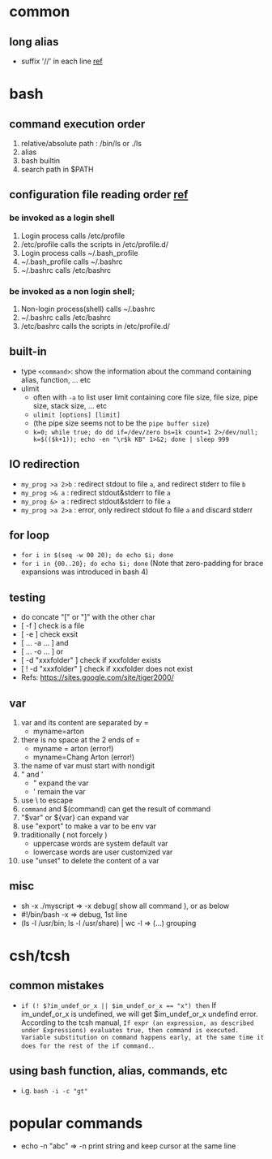 # common

## long alias
*  suffix '//' in each line [ref][2]

# bash

## command execution order
1. relative/absolute path : /bin/ls or ./ls
2. alias
3. bash builtin
4. search path in $PATH

## configuration file reading order [ref][1]
### be invoked as a login shell
1. Login process calls /etc/profile
2. /etc/profile calls the scripts in /etc/profile.d/
3. Login process calls ~/.bash_profile
4. ~/.bash_profile calls ~/.bashrc
5. ~/.bashrc calls /etc/bashrc
### be invoked as a non login shell;
1. Non-login process(shell) calls ~/.bashrc
2. ~/.bashrc calls /etc/bashrc
3. /etc/bashrc calls the scripts in /etc/profile.d/

## built-in
*  type `<command>`: show the information about the command containing alias, function, ... etc
*  ulimit
   *  often with `-a` to list user limit containing core file size, file size, pipe size, stack size, ... etc
   *  `ulimit [options] [limit]`
   *  (the pipe size seems not to be the `pipe buffer size`)
   *  `k=0; while true; do dd if=/dev/zero bs=1k count=1 2>/dev/null; k=$(($k+1)); echo -en "\r$k KB" 1>&2; done | sleep 999`

## IO redirection
*  `my_prog >a 2>b` : redirect stdout to file `a`, and redirect stderr to file `b`
*  `my_prog >& a` : redirect stdout&stderr to file `a`
*  `my_prog &> a` : redirect stdout&stderr to file `a`
*  `my_prog >a 2>a` : error, only redirect stdout fo file `a` and discard stderr

## for loop
* `for i in $(seq -w 00 20); do echo $i; done`
* `for i in {00..20}; do echo $i; done` (Note that zero-padding for brace expansions was introduced in bash 4)

## testing
*  do concate "[" or "]" with the other char
*  [ -f ] check is a file
*  [ -e ] check exsit
*  [ ... -a ... ] and
*  [ ... -o ... ] or
*  [ -d "xxxfolder" ] check if xxxfolder exists
*  [ ! -d "xxxfolder" ] check if xxxfolder does not exist
*  Refs: <https://sites.google.com/site/tiger2000/>

## var
1. var and its content are separated by =
   *  myname=arton
2. there is no space at the 2 ends of =
   *  myname = arton (error!)
   *  myname=Chang Arton (error!)
3. the name of var must start with nondigit
4. " and '
   *  " expand the var
   *  ' remain the var
5. use \ to escape
6. `command` and $(command) can get the result of command
7. "$var" or ${var} can expand var
8. use "export" to make a var to be env var
9. traditionally ( not forcely )
   *  uppercase words are system default var
   *  lowercase words are user customized var
10. use "unset" to delete the content of a var

## misc
*  sh -x ./myscript => -x debug( show all command ), or as below
*  #!/bin/bash -x => debug, 1st line
*  (ls -l /usr/bin; ls -l /usr/share) | wc -l => (...) grouping

# csh/tcsh

## common mistakes
*  `if (! $?im_undef_or_x || $im_undef_or_x == "x") then` If im_undef_or_x is undefined, we will get $im_undef_or_x undefind error. According to the tcsh manual, `If expr (an expression, as described under Expressions) evaluates true, then command is executed.  Variable substitution on command happens early, at the same time it does for the rest of the if command.`.

## using bash function, alias, commands, etc
*  i.g. `bash -i -c "gt"`

# popular commands
*  echo -n "abc" => -n print string and keep cursor at the same line

[1]:  <http://howtolamp.com/articles/difference-between-login-and-non-login-shell/>
[2]:  <https://home.adelphi.edu/sbloch/class/archive/271/fall2005/notes/aliases.html>

